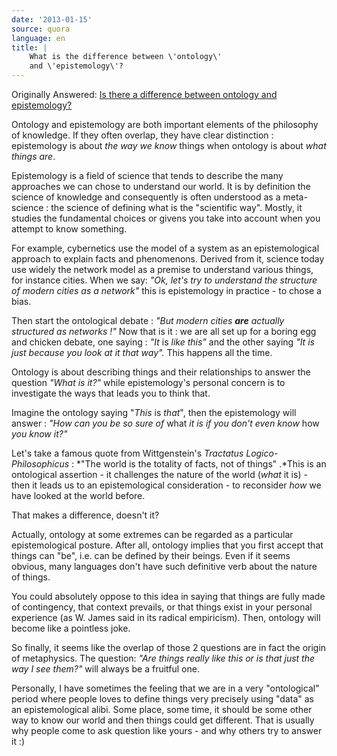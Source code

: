 ```yaml
---
date: '2013-01-15'
source: quora
language: en
title: |
    What is the difference between \'ontology\'
    and \'epistemology\'?
---
```


Originally Answered: [Is there a difference between ontology and
epistemology?](http://quora.com/Is-there-a-difference-between-ontology-and-epistemology?no_redirect=1)

Ontology and epistemology are both important elements of the philosophy
of knowledge. If they often overlap, they have clear distinction :
epistemology is about *the way we know* things when ontology is about
*what things are*.

Epistemology is a field of science that tends to describe the many
approaches we can chose to understand our world. It is by definition the
science of knowledge and consequently is often understood as a
meta-science : the science of defining what is the \"scientific way\".
Mostly, it studies the fundamental choices or givens you take into
account when you attempt to know something.

For example, cybernetics use the model of a system as an epistemological
approach to explain facts and phenomenons. Derived from it, science
today use widely the network model as a premise to understand various
things, for instance cities. When we say: *\"Ok, let\'s try to
understand the structure of modern cities as a network\"* this is
epistemology in practice - to chose a bias.

Then start the ontological debate : *\"But modern cities* ***are***
*actually structured as networks !\"* Now that is it : we are all set up
for a boring egg and chicken debate, one saying : *\"It* is *like
this\"* and the other saying *\"It is just because you look at it that
way\".* This happens all the time.

Ontology is about describing things and their relationships to answer
the question *\"What is it?\"* while epistemology\'s personal concern is
to investigate the ways that leads you to think that.

Imagine the ontology saying \"*This* is *that*\", then the epistemology
will answer : *\"How can you be so sure of* what *it is if you don\'t
even know* how *you know it?\"*

Let\'s take a famous quote from Wittgenstein\'s *Tractatus
Logico-Philosophicus* : *\"The world is the totality of facts, not of
things\" .*This is an ontological assertion - it challenges the nature
of the world (*what* it is) - then it leads us to an epistemological
consideration - to reconsider *how* we have looked at the world before.

That makes a difference, doesn\'t it?

Actually, ontology at some extremes can be regarded as a particular
epistemological posture. After all, ontology implies that you first
accept that things can \"be\", i.e. can be defined by their beings. Even
if it seems obvious, many languages don\'t have such definitive verb
about the nature of things.

You could absolutely oppose to this idea in saying that things are fully
made of contingency, that context prevails, or that things exist in your
personal experience (as W. James said in its radical empiricism). Then,
ontology will become like a pointless joke.

So finally, it seems like the overlap of those 2 questions are in fact
the origin of metaphysics. The question: *\"Are things really like this
or is that just the way I see them?\"* will always be a fruitful one.

Personally, I have sometimes the feeling that we are in a very
\"ontological\" period where people loves to define things very
precisely using \"data\" as an epistemological alibi. Some place, some
time, it should be some other way to know our world and then things
could get different. That is usually why people come to ask question
like yours - and why others try to answer it :)
